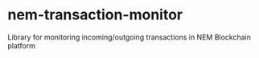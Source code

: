 # nem-transaction-monitor
Library for monitoring incoming/outgoing transactions in NEM Blockchain platform
